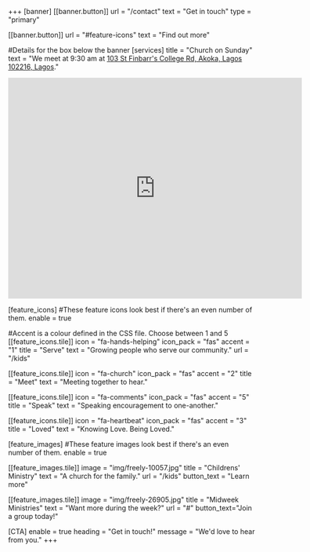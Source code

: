 +++
[banner]
  [[banner.button]]
      url = "/contact"
      text = "Get in touch"
      type = "primary"

  [[banner.button]]
      url = "#feature-icons"
      text = "Find out more"

#Details for the box below the banner
[services]
  title = "Church on Sunday"
  text = "We meet at 9:30 am  at [103 St Finbarr's College Rd, Akoka, Lagos 102216, Lagos](https://www.google.com/maps/place/103+St+Finbarr's+College+Rd,+Akoka,+Lagos+102216,+Lagos/@6.5316584,3.383297,17z/data=!4m15!1m8!3m7!1s0x103b8d04dd2b7f4b:0x1a3b00177b8e36ad!2s103+St+Finbarr's+College+Rd,+Akoka,+Lagos+102216,+Lagos!3b1!8m2!3d6.5316531!4d3.3881679!16s%2Fg%2F11rzr53tqt!3m5!1s0x103b8d04dd2b7f4b:0x1a3b00177b8e36ad!8m2!3d6.5316531!4d3.3881679!16s%2Fg%2F11rzr53tqt?entry=ttu&g_ep=EgoyMDI1MDYyMy4yIKXMDSoASAFQAw%3D%3D)."
<iframe
  src="https://www.google.com/maps/embed?pb=!1m18!1m12!1m3!1d3963.359223192078!2d3.385317374786227!3d6.60333399338692!2m3!1f0!2f0!3f0!3m2!1i1024!2i768!4f13.1!3m3!1m2!1s0x103b8cc382e75397%3A0xc3911f9775071191!2s103%20St%20Finbarr&#39;s%20College%20Rd%2C%20Akoka%2C%20Lagos!5e0!3m2!1sen!2sng!4v1700000000000!5m2!1sen!2sng"
  width="600"
  height="450"
  style="border:0;"
  allowfullscreen=""
  loading="lazy"
  referrerpolicy="no-referrer-when-downgrade">
</iframe>

[feature_icons]
  #These feature icons look best if there's an even number of them.
  enable = true

  #Accent is a colour defined in the CSS file. Choose between 1 and 5
  [[feature_icons.tile]]
    icon = "fa-hands-helping"
    icon_pack = "fas"
    accent = "1"
    title = "Serve"
    text = "Growing people who serve our community."
    url = "/kids"

  [[feature_icons.tile]]
    icon = "fa-church"
    icon_pack = "fas"
    accent = "2"
    title = "Meet"
    text = "Meeting together to hear."

  [[feature_icons.tile]]
    icon = "fa-comments"
    icon_pack = "fas"
    accent = "5"
    title = "Speak"
    text = "Speaking encouragement to one-another."

  [[feature_icons.tile]]
    icon = "fa-heartbeat"
    icon_pack = "fas"
    accent = "3"
    title = "Loved"
    text = "Knowing Love. Being Loved."

[feature_images]
#These feature images look best if there's an even number of them.
  enable = true

  [[feature_images.tile]]
    image = "img/freely-10057.jpg"
    title = "Childrens' Ministry"
    text = "A church for the family."
    url = "/kids"
    button_text = "Learn more"

  [[feature_images.tile]]
    image = "img/freely-26905.jpg"
    title = "Midweek Ministries"
    text = "Want more during the week?"
    url = "#"
    button_text="Join a group today!"

[CTA]
  enable = true
  heading = "Get in touch!"
  message = "We'd love to hear from you."
+++
